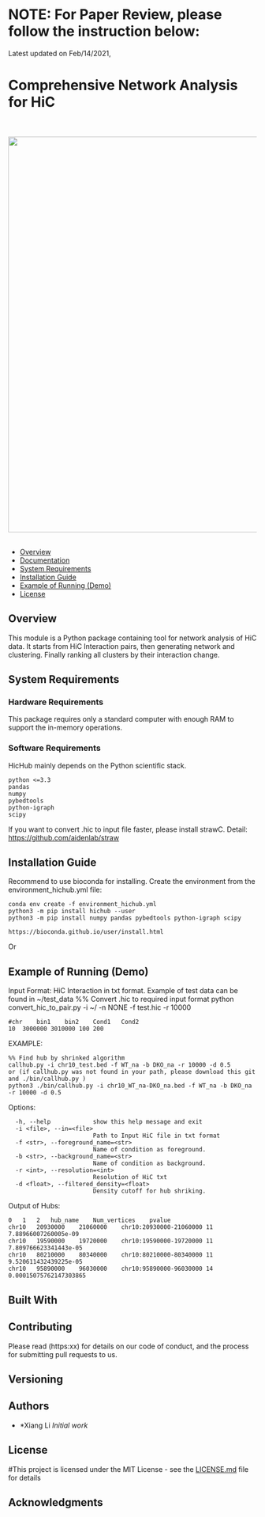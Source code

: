 # NOTE: For Paper Review, please follow the instruction below:
Latest updated on Feb/14/2021,

# Comprehensive Network Analysis for HiC


<br><br>
<img src="image/Hub_Myb.PNG" width="800">
<br><br>


- [Overview](#overview)
- [Documentation](#documentation)
- [System Requirements](#system-requirements)
- [Installation Guide](#installation-guide)
- [Example of Running (Demo)](#Example_Running)
- [License](#license)

## Overview
This module is a Python package containing tool for network analysis of HiC data.
It starts from HiC Interaction pairs, then generating network and clustering. Finally ranking all clusters by their interaction change.

## System Requirements
### Hardware Requirements

This package requires only a standard computer with enough RAM to support the in-memory operations.

### Software Requirements

HicHub mainly depends on the Python scientific stack.

```
python <=3.3
pandas
numpy
pybedtools
python-igraph
scipy
```

If you want to convert .hic to input file faster, please install strawC. Detail: https://github.com/aidenlab/straw

## Installation Guide
Recommend to use bioconda for installing.
Create the environment from the environment_hichub.yml file:
```
conda env create -f environment_hichub.yml
python3 -m pip install hichub --user
python3 -m pip install numpy pandas pybedtools python-igraph scipy
```
```
https://bioconda.github.io/user/install.html
```
Or


## Example of Running (Demo)
Input Format: HiC Interaction in txt format.
Example of test data can be found in ~/test_data
%% Convert .hic to required input format
python convert_hic_to_pair.py -i ~/ -n NONE -f test.hic -r 10000


```
#chr	bin1	bin2	Cond1	Cond2
10	3000000	3010000	100	200
```

EXAMPLE: 
```
%% Find hub by shrinked algorithm
callhub.py -i chr10_test.bed -f WT_na -b DKO_na -r 10000 -d 0.5
or (if callhub.py was not found in your path, please download this git and ./bin/callhub.py )
python3 ./bin/callhub.py -i chr10_WT_na-DKO_na.bed -f WT_na -b DKO_na -r 10000 -d 0.5
```

Options:
```
  -h, --help            show this help message and exit
  -i <file>, --in=<file>
                        Path to Input HiC file in txt format
  -f <str>, --foreground_name=<str>
                        Name of condition as foreground.
  -b <str>, --background_name=<str>
                        Name of condition as background.
  -r <int>, --resolution=<int>
                        Resolution of HiC txt
  -d <float>, --filtered_density=<float>
                        Density cutoff for hub shriking.
```

Output of Hubs:
```
0	1	2	hub_name	Num_vertices	pvalue
chr10	20930000	21060000	chr10:20930000-21060000	11	7.88966007260005e-09
chr10	19590000	19720000	chr10:19590000-19720000	11	7.809766623341443e-05
chr10	80210000	80340000	chr10:80210000-80340000	11	9.520611432439225e-05
chr10	95890000	96030000	chr10:95890000-96030000	14	0.00015075762147303865
```
## Built With

## Contributing

Please read (https:xx) for details on our code of conduct, and the process for submitting pull requests to us.

## Versioning

## Authors

* *Xiang Li *Initial work* 


## License

#This project is licensed under the MIT License - see the [LICENSE.md](LICENSE.md) file for details

## Acknowledgments



